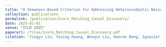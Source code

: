 ```yaml
---
title: "A Skewness-Based Criterion for Addressing Heteroscedastic Noise in Causal Discovery"
collection: publications
permalink: /publication/Score_Matching_Causal_Discovery/
date: 2025-01-01
venue: "ICLR 2025"
paperurl: /files/Score_Matching_Causal_Discovery.pdf
citation: 'Yingyu Lin, Yuxing Huang, Wenqin Liu, Haoran Deng, Ignavier Ng, Kun Zhang, Mingming Gong, Yi-An Ma, Biwei Huang. "A Skewness-Based Criterion for Addressing Heteroscedastic Noise in Causal Discovery." ICLR 2025, 2025.'
---
```

